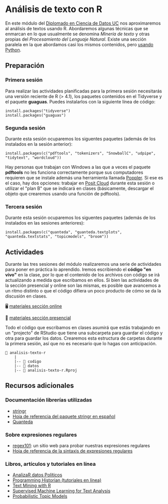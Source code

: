 # Análisis de texto con R

En este módulo del [Diplomado en Ciencia de Datos UC](https://datascience.uc.cl/) nos aproximaremos al análisis de textos usando R. Abordaremos algunas técnicas que se enmarcan en lo que usualmente se denomina _Minería de texto_ y otras propias del _Procesamiento del Lenguaje Natural_. Existe una sección paralela en la que abordamos casi los mismos contenidos, pero [usando Python](https://github.com/rivaquiroga/analisis-de-texto-python-2023).

## Preparación


### Primera sesión

Para realizar las actividades planificadas para la primera sesión necesitarás una versión reciente de R (> 4.1), los paquetes contenidos en el Tidyverse y el paquete **guaguas**. Puedes instalarlos con la siguiente línea de código:

```
install.packages("tidyverse")
install.packages("guaguas")
```

### Segunda sesión

Durante esta sesión ocuparemos los siguentes paquetes (además de los instalados en la sesión anterior):

```
install.packages(c("pdftools", "tokenizers", "SnowballC", "udpipe", "tidytext", "wordcloud"))
```

Hay personas que trabajan con Windows a las que a veces el paquete **pdftools** no les funciona correctamente porque sus computadores requieren que se instale además una herramienta llamada [Poppler](https://poppler.freedesktop.org/). Si ese es el caso, hay dos opciones: trabajar en [Posit Cloud](https://posit.cloud) durante esta sesión o utilizar el "plan B" que se indicará en clases (básicamente, descargar el objeto que crearemos usando una función de pdftools). 

### Tercera sesión

Durante esta sesión ocuparemos los siguentes paquetes (además de los instalados en las sesiones anteriores):

```
install.packages(c("quanteda", "quanteda.textplots", "quanteda.textstats", "topicmodels", "broom"))
```

## Actividades 

Durante las tres sesiones del módulo realizaremos una serie de actividades para poner en práctica lo aprendido. Iremos escribiendo el **código "en vivo"** en la clase, por lo que el contenido de los archivos con código se irá actualizando a medida que escribamos en ellos. Si bien las actividades de la sección presencial y online son las mismas, es posible que avancemos a un ritmo distinto o que el código difiera un poco producto de cómo se da la discusión en clases. 


🖥️ [materiales sección online](https://github.com/rivaquiroga/analisis-de-textos-r-2023/blob/main/actividades-online.md)

🏢 [materiales sección presencial](https://github.com/rivaquiroga/analisis-de-textos-r-2023/blob/main/actividades-presencial.md)


Todo el código que escribamos en clases asumirá que estás trabajando en un "projecto" de RStudio que tiene una subcarpeta para guardar el código y otra para guardar los datos. Crearemos esta estructura de carpetas durante la primera sesión, así que no es necesario que lo hagas con anticipación.

```
📂 analisis-texto-r
    |
    |-- 📁 codigo
    |-- 📁 datos
    |-- 🔵 analisis-texto-r.Rproj
```

## Recursos adicionales

### Documentación librerías utilizadas
- [stringr](https://stringr.tidyverse.org/index.html)
- [Hoja de referencia del paquete stringr en español](https://github.com/rstudio/cheatsheets/blob/main/translations/spanish/strings_es.pdf)
- [Quanteda](https://tutorials.quanteda.io/)

### Sobre expresiones regulares

- [regex101](https://regex101.com/): un sitio web para probar nuestras expresiones regulares
- [Hoja de referencia de la sintaxis de expresiones regulares](https://developer.mozilla.org/es/docs/Web/JavaScript/Guide/Regular_expressions/Cheatsheet)

### Libros, artículos y tutoriales en línea

- [AnalizaR datos Políticos](https://arcruz0.github.io/libroadp/)
- [Programming Historian (tutoriales en línea)](http://programminghistorian.org/es/)
- [Text Mining with R](https://www.tidytextmining.com/)
- [Supervised Machine Learning for Text Analysis](https://smltar.com/)
- [Probabilistic Topic Models](http://www.cs.columbia.edu/~blei/papers/Blei2012.pdf)
